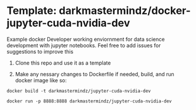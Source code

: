 # Template: darkmastermindz/docker-jupyter-cuda-nvidia-dev 

Example docker Developer working enviornment for data science development with jupyter notebooks.
Feel free to add issues for suggestions to improve this

1. Clone this repo and use it as a template

2. Make any nessary changes to Dockerfile if needed, build, and run docker image like so:

`docker build -t darkmastermindz/jupyter-cuda-nvidia-dev`

`docker run -p 8888:8888 darkmastermindz/jupyter-cuda-nvidia-dev`
